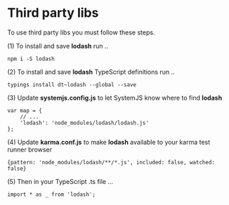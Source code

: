 # Third party libs

To use third party libs you must follow these steps.

(1) To install and save **lodash** run ..
 
```
npm i -S lodash
```

(2) To install and save **lodash** TypeScript definitions run ..

```
typings install dt~lodash --global --save
```

(3) Update **systemjs.config.js** to let SystemJS know where to find **lodash**

```
var map = {
    // ...
    'lodash': 'node_modules/lodash/lodash.js'
};
```

(4) Update **karma.conf.js** to make **lodash** available to your karma test runner browser

```
{pattern: 'node_modules/lodash/**/*.js', included: false, watched: false}
```

(5) Then in your TypeScript .ts file ...

```
import * as _ from 'lodash';
```
